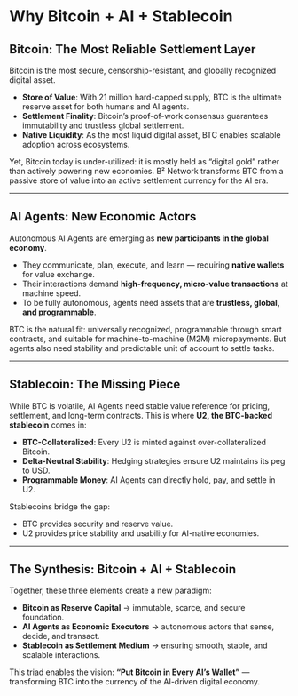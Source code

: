 # Why Bitcoin + AI + Stablecoin

## Bitcoin: The Most Reliable Settlement Layer
Bitcoin is the most secure, censorship-resistant, and globally recognized digital asset.
- **Store of Value**: With 21 million hard-capped supply, BTC is the ultimate reserve asset for both humans and AI agents.
- **Settlement Finality**: Bitcoin’s proof-of-work consensus guarantees immutability and trustless global settlement.
- **Native Liquidity**: As the most liquid digital asset, BTC enables scalable adoption across ecosystems.

Yet, Bitcoin today is under-utilized: it is mostly held as “digital gold” rather than actively powering new economies.
B² Network transforms BTC from a passive store of value into an active settlement currency for the AI era.

---

## AI Agents: New Economic Actors
Autonomous AI Agents are emerging as **new participants in the global economy**.
- They communicate, plan, execute, and learn — requiring **native wallets** for value exchange.
- Their interactions demand **high-frequency, micro-value transactions** at machine speed.
- To be fully autonomous, agents need assets that are **trustless, global, and programmable**.

BTC is the natural fit: universally recognized, programmable through smart contracts, and suitable for machine-to-machine (M2M) micropayments.
But agents also need stability and predictable unit of account to settle tasks.

---

## Stablecoin: The Missing Piece
While BTC is volatile, AI Agents need stable value reference for pricing, settlement, and long-term contracts.
This is where **U2, the BTC-backed stablecoin** comes in:
- **BTC-Collateralized**: Every U2 is minted against over-collateralized Bitcoin.
- **Delta-Neutral Stability**: Hedging strategies ensure U2 maintains its peg to USD.
- **Programmable Money**: AI Agents can directly hold, pay, and settle in U2.

Stablecoins bridge the gap:
- BTC provides security and reserve value.
- U2 provides price stability and usability for AI-native economies.

---

## The Synthesis: Bitcoin + AI + Stablecoin
Together, these three elements create a new paradigm:
- **Bitcoin as Reserve Capital** → immutable, scarce, and secure foundation.
- **AI Agents as Economic Executors** → autonomous actors that sense, decide, and transact.
- **Stablecoin as Settlement Medium** → ensuring smooth, stable, and scalable interactions.

This triad enables the vision:
**“Put Bitcoin in Every AI’s Wallet”** — transforming BTC into the currency of the AI-driven digital economy.